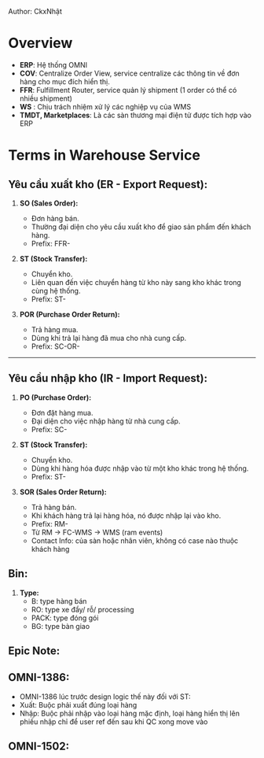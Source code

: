 Author: CkxNhật
#  Overview 
   - **ERP**: Hệ thống OMNI
   - **COV**: Centralize Order View, service centralize các thông tin về đơn hàng cho mục đích hiển thị.
   - **FFR**: Fulfillment Router, service quản lý shipment (1 order có thể có nhiều shipment)
   - **WS** : Chịu trách nhiệm xử lý các nghiệp vụ của WMS
   - **TMDT, Marketplaces**: Là các sàn thương mại điện tử được tích hợp vào ERP

# Terms in Warehouse Service 

## **Yêu cầu xuất kho (ER - Export Request):**
1. **SO (Sales Order):**  
   - Đơn hàng bán.  
   - Thường đại diện cho yêu cầu xuất kho để giao sản phẩm đến khách hàng.
   - Prefix: FFR-

2. **ST (Stock Transfer):**  
   - Chuyển kho.  
   - Liên quan đến việc chuyển hàng từ kho này sang kho khác trong cùng hệ thống.
   - Prefix: ST-

3. **POR (Purchase Order Return):**  
   - Trả hàng mua.  
   - Dùng khi trả lại hàng đã mua cho nhà cung cấp.
   - Prefix: SC-OR-

---

## **Yêu cầu nhập kho (IR - Import Request):**
1. **PO (Purchase Order):**  
   - Đơn đặt hàng mua.  
   - Đại diện cho việc nhập hàng từ nhà cung cấp.
   - Prefix: SC-

2. **ST (Stock Transfer):**  
   - Chuyển kho.  
   - Dùng khi hàng hóa được nhập vào từ một kho khác trong hệ thống.
   - Prefix: ST-

3. **SOR (Sales Order Return):**  
   - Trả hàng bán.  
   - Khi khách hàng trả lại hàng hóa, nó được nhập lại vào kho.
   - Prefix: RM-
   - Từ RM -> FC-WMS -> WMS (ram events)
   - Contact Info: của sàn hoặc nhân viên, không có case nào thuộc khách hàng

## **Bin:**
1. **Type:**
   - B: type hàng bán
   - RO: type xe đẩy/ rỗ/ processing
   - PACK: type đóng gói 
   - BG: type bàn giao 
   
## Epic Note:   
## **OMNI-1386**: 
   - OMNI-1386 lúc trước design logic thế này đối với ST:
   - Xuất: Buộc phải xuất đúng loại hàng
   - Nhập: Buộc phải nhập vào loại hàng mặc định, loại hàng hiển thị lên phiếu nhập chỉ để user ref đến sau khi QC xong move vào

## **OMNI-1502**: 